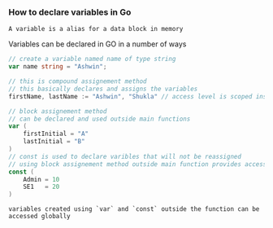 ### How to declare variables in Go
```ad-info
A variable is a alias for a data block in memory
```
Variables can be declared in GO in a number of ways

```go
// create a variable named name of type string
var name string = "Ashwin";

// this is compound assignement method
// this basically declares and assigns the variables
firstName, lastName := "Ashwin", "Shukla" // access level is scoped inside the function it is created inside

// block assignement method
// can be declared and used outside main functions
var (
    firstInitial = "A"
    lastInitial = "B"
)
// const is used to declare varibles that will not be reassigned
// using block assignement method outside main function provides access globally
const (
	Admin = 10
	SE1   = 20
)

```
```ad-warning
variables created using `var` and `const` outside the function can be accessed globally
```
